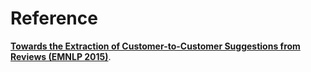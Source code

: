 # Reference
**[Towards the Extraction of Customer-to-Customer Suggestions from Reviews (EMNLP 2015)](https://www.aclweb.org/anthology/D15-1258.pdf)**.
